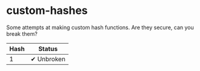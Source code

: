 # custom-hashes

Some attempts at making custom hash functions. Are they secure, can you break them?

| Hash | Status     |
| ---- | ---------- |
| 1    | ✔ Unbroken |